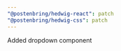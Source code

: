 ```yaml
---
"@postenbring/hedwig-react": patch
"@postenbring/hedwig-css": patch
---
```


Added dropdown component
